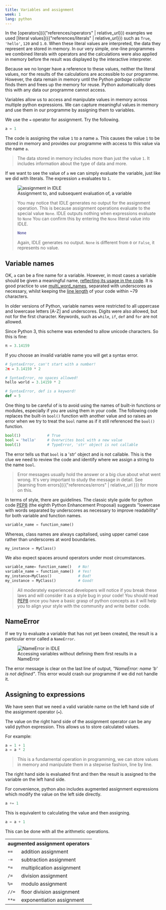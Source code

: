 ```yaml
---
title: Variables and assignment
week: 1
lang: python
---
```



In the [operators]({{"references/operators" | relative_url}}) examples we used [literal values]({{"references/literals" | relative_url}}) such as `True`, `'hello'`, `120` and `1.0`.
When these literal values are interpreted, the data they represent are stored in memory.
In our very simple, one-line programmes we combined literals with operators and the calculations were also applied in memory before the result was displayed by the interactive interpreter.

Because we no longer have a reference to these values, neither the literal values, nor the results of the calculations are accessible to our programme.
However, the data remain in memory until the Python *garbage collector* finds them and frees up the memory for reuse.
Python automatically does this with any data our programme cannot access.

Variables allow us to access and manipulate values in memory across multiple python expressions.
We can capture meaningful values in memory and use them in our programme by assigning them to variables.

We use the `=` operator for assignment.
Try the following.

```python
a = 1
```

The code is assigning the value `1` to a name `a`.
This causes the value `1` to be stored in memory and provides our programme with access to this value via the name `a`.

> The data stored in memory includes more than just the value `1`.
It includes information about the type of data and more.

If we want to see the value of `a` we can simply evaluate the variable, just like we did with literals. 
The expression `a` evaluates to `1`.

<figure>
    <img src="{{"assets/img/assignment.png" | relative_url}}" alt="assignment in IDLE">
    <figcaption>Assignment to, and subsequent evaluation of, a variable</figcaption>
</figure>

>You may notice that IDLE generates no output for the assignment operation.
>This is because assignment operations evaluate to the special value `None`.
>IDLE outputs nothing when expressions evaluate to `None`
>You can confirm this by entering the `None` literal value into IDLE.
>```python
>None
>```
>Again, IDLE generates no output.
>`None` is different from `0` or `False`, it represents no value.

## Variable names

OK, `a` can be a fine name for a variable.
However, in most cases a variable should be given a meaningful name, [reflecting its usage in the code](https://peps.python.org/pep-0008/#overriding-principle).
It is good practice to use [multi_word_names](https://peps.python.org/pep-0008/#function-and-variable-names), separated with underscores as necessary, whilst keeping the [line length](https://peps.python.org/pep-0008/#maximum-line-length) of your code within ~79 characters. 

In older versions of Python, variable names were restricted to all uppercase and lowercase letters [A-Z] and underscores.
Digits were also allowed, but not for the first character.
Keywords, such as `while`, `if`, `def` and `for` are not allowed.

Since Python 3, this scheme was extended to allow unicode characters.
So this is fine:

```python
π = 3.14159
```

If you choose an invalid variable name you will get a syntax error.

```python
# SyntaxError, can't start with a number!
2π = 3.14159 * 2            

# SyntaxError, no spaces allowed!
hello world = 3.14159 * 2   

# SyntaxError, def is a keyword!
def = 5                     
```

One thing to be careful of is to avoid using the names of built-in functions or modules, especially if you are using them in your code.
The following code replaces the built-in `bool()` function with another value and so raises an error when we try to treat the `bool` name as if it still referenced the `bool()` function.

```python
bool(1)            # True
bool = 'hello'     # Overwrites bool with a new value
bool(1)            # TypeError, 'str' object is not callable
```

The error tells us that `bool` is a 'str' object and is not callable.
This is the clue we need to review the code and identify where we assign a string to the name `bool`.

> Error messages usually hold the answer or a big clue about what went wrong.
> It's very important to study the message in detail.
> See [learning from errors]({{"references/errors" | relative_url }}) for more on this.

In terms of style, there are guidelines.
The classic style guide for python code [PEP8](https://peps.python.org/pep-0008/) (the eighth Python Enhancement Proposal) suggests "lowercase with words separated by underscores as necessary to improve readability" for both variable and function names.

```python
variable_name = function_name()
```

Whereas, class names are always capitalised, using upper camel case rather than underscores at word boundaries.

```python
my_instance = MyClass()
```

We also expect spaces around operators under most circumstances.

```python
variable_name= function_name()   # No!
variable_name = function_name()  # Yes!
my_instance=MyClass()            # Bad!
my_instance = MyClass()          # Good!
```

> All moderately experienced developers will notice if you break these laws and will consider it as a style bug in your code!
> You should read [PEP8](https://peps.python.org/pep-0008/) once you have a basic grasp of python concepts as it will help you to align your style with the community and write better code.

## NameError

If we try to evaluate a variable that has not yet been created, the result is a particular error called a `NameError`.

<figure>
    <img src="{{"assets/img/name_error.png" | relative_url}}" alt="NameError in IDLE">
    <figcaption>Accessing variables without defining them first results in a NameError</figcaption>
</figure>

The error message is clear on the last line of output, *"NameError: name 'b' is not defined"*.
This error would crash our programme if we did not handle it.

## Assigning to expressions

We have seen that we need a valid variable name on the left hand side of the assignment operator (`=`).

The value on the right hand side of the assignment operator can be any valid python expression. 
This allows us to store calculated values.

For example:

```python
a = 1 + 1
a = a * 2
```

> This is a fundamental operation in programming, we can store values in memory and manipulate them in a stepwise fashion, line by line.

The right hand side is evaluated first and then the result is assigned to the variable on the left hand side.

For convenience, python also includes augmented assignment expressions which modify the value on the left side directly.

```python
a += 1
```

This is equivalent to calculating the value and then assigning.

```python
a = a + 1
``` 

This can be done with all the arithmetic operations.

<table>
    <tr><th colspan="2">augmented assignment operators</th></tr>
    <tr><td><code>+=</code></td><td>addition assignment</td></tr>
    <tr><td><code>-=</code></td><td>subtraction assignment</td></tr>
    <tr><td><code>*=</code></td><td>multiplication assignment</td></tr>
    <tr><td><code>/=</code></td><td>division assignment</td></tr>
    <tr><td><code>%=</code></td><td>modulo assignment</td></tr>
    <tr><td><code>//=</code></td><td>floor division assignment</td></tr>
    <tr><td><code>**=</code></td><td>exponentiation assignment</td></tr>
</table>

